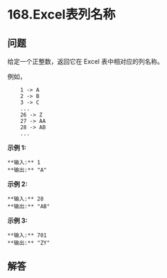 # 168.Excel表列名称

## 问题

给定一个正整数，返回它在 Excel 表中相对应的列名称。

例如，

```
    1 -> A
    2 -> B
    3 -> C
    ...
    26 -> Z
    27 -> AA
    28 -> AB
    ...

```

**示例 1:**

```
**输入:** 1
**输出:** "A"

```

**示例 2:**

```
**输入:** 28
**输出:** "AB"

```

**示例 3:**

```
**输入:** 701
**输出:** "ZY"

```



## 解答


